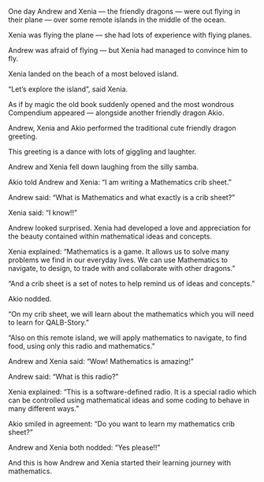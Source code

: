 One day Andrew and Xenia — the friendly dragons — were out flying in their plane — over some remote islands in the middle of the ocean.

Xenia was flying the plane — she had lots of experience with flying planes.

Andrew was afraid of flying — but Xenia had managed to convince him to fly.

Xenia landed on the beach of a most beloved island.

“Let’s explore the island”, said Xenia.

As if by magic the old book suddenly opened and the most wondrous Compendium appeared — alongside another friendly dragon Akio.

Andrew, Xenia and Akio performed the traditional cute friendly dragon greeting.

This greeting is a dance with lots of giggling and laughter.

Andrew and Xenia fell down laughing from the silly samba.

Akio told Andrew and Xenia: “I am writing a Mathematics crib sheet.”

Andrew said: “What is Mathematics and what exactly is a crib sheet?”

Xenia said: “I know!!”

Andrew looked surprised. Xenia had developed a love and appreciation for the beauty contained within mathematical ideas and concepts.

Xenia explained: “Mathematics is a game. It allows us to solve many problems we find in our everyday lives. We can use Mathematics to navigate, to design, to trade with and collaborate with other dragons.”

“And a crib sheet is a set of notes to help remind us of ideas and concepts.”

Akio nodded.

“On my crib sheet, we will learn about the mathematics which you will need to learn for QALB-Story.”

“Also on this remote island, we will apply mathematics to navigate, to find food, using only this radio and mathematics.”

Andrew and Xenia said: “Wow! Mathematics is amazing!”

Andrew said: “What is this radio?”

Xenia explained: “This is a software-defined radio. It is a special radio which can be controlled using mathematical ideas and some coding to behave in many different ways.”

Akio smiled in agreement: “Do you want to learn my mathematics crib sheet?”

Andrew and Xenia both nodded: “Yes please!!”

And this is how Andrew and Xenia started their learning journey with mathematics.
